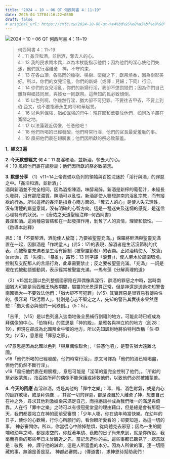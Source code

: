 ```yaml
---
title: "2024 – 10 – 06 QT 何西阿書 4：11~19"
date: 2025-04-12T04:16:22+0800
draft: false
# original_url: https://cmtc.tw/2024-10-06-qt-%e4%bd%95%e8%a5%bf%e9%98%bf%e6%9b%b8-4%ef%bc%9a1119
---
```


![2024 – 10 – 06 QT 何西阿書 4：11\~19](/images/qt.jpg  "2024 – 10 – 06 QT 何西阿書 4：11\~19")

> 何西阿書 4：11\~19  
> 4：11 姦淫和酒，並新酒，奪去人的心。  
> 4：12 我的民求問木偶，以為木杖能指示他們；因為他們的淫心使他們失迷，他們就行淫離棄　神，不守約束，  
> 4：13 在各山頂，各高岡的橡樹、楊樹、栗樹之下，獻祭燒香，因為樹影美好。所以，你們的女兒淫亂，你們的新婦（或譯：兒婦；下同）行淫。  
> 4：14 你們的女兒淫亂，你們的新婦行淫，我卻不懲罰她們；因為你們自己離群與娼妓同居，與妓女一同獻祭。這無知的民必致傾倒。  
> 4：15 以色列啊，你雖然行淫，猶大卻不可犯罪。不要往吉甲去，不要上到伯‧亞文，也不要指著永生的耶和華起誓。  
> 4：16 以色列倔強，猶如倔強的母牛；現在耶和華要放他們，如同放羊羔在寬闊之地。  
> 4：17 以法蓮親近偶像，任憑他吧！  
> 4：18 他們所喝的已經發酸，他們時常行淫，他們的官長最愛羞恥的事。  
> 4：19 風把他們裹在翅膀裏；他們因所獻的祭必致蒙羞。

**1.  經文3遍**

**2. 今天默想經文**
何 4：11 姦淫和酒，並新酒，奪去人的心。  
4：19 風把他們裹在翅膀裏；他們因所獻的祭必致蒙羞。

**3. 默想分享**
（1）v11\~14上帝責備以色列的領袖與百姓沈迷於「淫行與酒」的罪惡之中。「姦淫和酒，並新酒」：  
酒與新酒並不完全相同，因為酒指陳酒，味醇易醉。新酒是新榨的葡萄汁，未經長久發酵，沒有那麼濃質。陳酒可以亂性，新酒卻使人聯想迦南的淫亂宗教，而有縱欲的行為。所以這裡的姦淫是指身心兩方面的。「奪去人的心」是使人失去理性，沒有清楚的屬靈意識，沒有明確的心智方向。這是一種迷失及迷惘的感覺，是迷信心理特有的狀況。─《唐佑之天道聖經注釋─何西阿書》  
姦淫和酒。這兩種惡習結和在一起發揮作用，剝奪了人的真情，理智和悟性。──《啟導本註釋》

弗5：18「不要醉酒，酒能使人放蕩；乃要被聖靈充滿。」保羅將醉酒與聖靈充滿置在一起，因醉酒是「作糊塗人」(弗5：17)的表現，醉酒者是生活沒節制的代表，而被聖靈充滿者是生活有節制（被聖靈節制）的表顯。正如酒精使人「放蕩」(asotia，意「失控」、「暴亂」，路15：13 同字譯「浪費」)，使人麻木於周圍環境，控制及支配那人的言語行為，此舉需要禁止；反之要被聖靈充滿。「充滿」 一詞是現在式被動語態動詞，表示經常被聖靈充滿。—馬有藻《分解真理的道》

（2）v15當北國以色列整個國家陷在拜偶像與淫行、醉酒的罪惡之中時，當時南國猶大可能是烏西雅王執政期間，屬靈的光景還算正常，但是神還是透過先知警告南國猶大—不要效法他們：「猶大卻不可犯罪」（v15）其實罪惡是很容易有傳染性的，很容易「玷污眾人」，特別是心志不堅定之人，先知的警告其實後來果然應驗：「猶大也必與他們一同跌倒。」（5：5）。

「吉甲」（v15）是以色列進入迦南地後全民補行割禮的地方，可能此時已經成為拜偶像的中心。「伯特利」的意思是「神的殿」，是雅各與神立約的地方（創28：19），但現在卻成為北國拜金牛犢的地方，所以先知諷刺地將伯特利改稱「伯·亞文」（v15），意思是「罪惡之家」。

v17意思是因為北國以色列「與眾偶像聯合」，「任憑他吧」，是警告猶大遠離北國。  
v18「他們所喝的已經發酸，他們時常行淫」，原文可譯為「他們的酒已經喝盡，但他們仍然不斷行淫」。  
v19「風把他們裹在翅膀裡」，意思可能是「淫蕩的靈完全控制了他們」。「所獻的祭必致蒙羞」，指百姓所拜的偶像不能保護或拯救他們，以致他們必然被擄蒙羞。

**4. 今天的回應**
姦淫和酒，或是其他的「罪中之樂」：毒、賭、酒色財氣，或是內心的詭詐敗壞，或是拜偶像…，其實一切的罪惡，都是源自於人離棄了神，想要自己在神之外，尋求其他刺激娛樂來滿足自己，而拒絕讓神成為我們唯一的滿足與倚靠。人在行「罪中之樂」之時可以有很冠冕堂皇的理由藉口，但是總是會有那麼一天，我們都要站立在神的面前受審問：「少年人哪，你在幼年時當快樂。在幼年的日子，使你的心歡暢，行你心所願行的，看你眼所愛看的；卻要知道，為這一切的事， 神必審問你。所以，你當從心中除掉愁煩，從肉體克去邪惡；因為一生的開端和幼年之時，都是虛空的。你趁著年幼、衰敗的日子尚未來到，就是你所說，我毫無喜樂的那些年日未曾臨近之先，當記念造你的主。這些事都已聽見了，總意就是：敬畏　神，謹守他的誡命，這是人所當盡的本分。因為人所做的事，連一切隱藏的事，無論是善是惡， 神都必審問。」（傳道書），求神恩待幫助我們！
